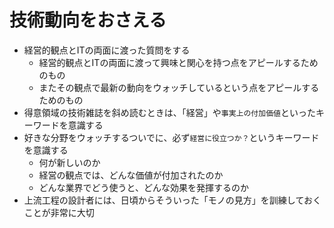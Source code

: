 # 技術動向をおさえる

* 経営的観点とITの両面に渡った質問をする
    * 経営的観点とITの両面に渡って興味と関心を持つ点をアピールするためのもの
    * またその観点で最新の動向をウォッチしているという点をアピールするためのもの
* 得意領域の技術雑誌を斜め読むときは、「経営」や`事実上の付加価値`といったキーワードを意識する
* 好きな分野をウォッチするついでに、必ず`経営に役立つか？`というキーワードを意識する
    * 何が新しいのか
    * 経営の観点では、どんな価値が付加されたのか
    * どんな業界でどう使うと、どんな効果を発揮するのか
* 上流工程の設計者には、日頃からそういった「モノの見方」を訓練しておくことが非常に大切
